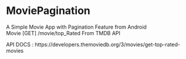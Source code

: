 # MoviePagination
A Simple Movie App with Pagination Feature from Android
<br>Movie [GET] /movie/top_Rated From TMDB API

<p>API DOCS : https://developers.themoviedb.org/3/movies/get-top-rated-movies
